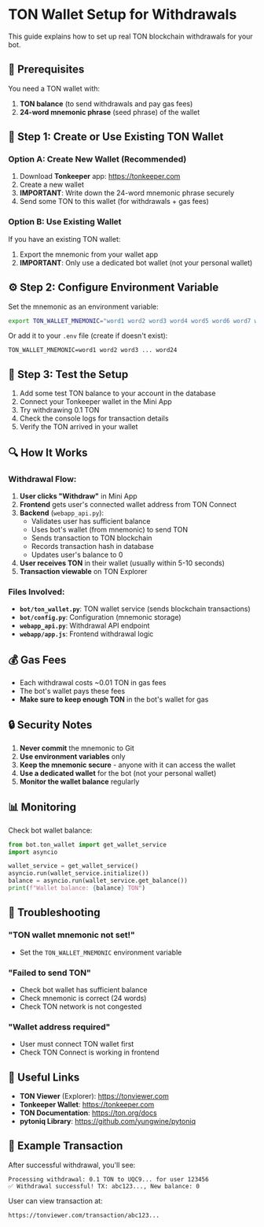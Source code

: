 # TON Wallet Setup for Withdrawals

This guide explains how to set up real TON blockchain withdrawals for your bot.

## 🔐 Prerequisites

You need a TON wallet with:
1. **TON balance** (to send withdrawals and pay gas fees)
2. **24-word mnemonic phrase** (seed phrase) of the wallet

## 📝 Step 1: Create or Use Existing TON Wallet

### Option A: Create New Wallet (Recommended)
1. Download **Tonkeeper** app: https://tonkeeper.com
2. Create a new wallet
3. **IMPORTANT**: Write down the 24-word mnemonic phrase securely
4. Send some TON to this wallet (for withdrawals + gas fees)

### Option B: Use Existing Wallet
If you have an existing TON wallet:
1. Export the mnemonic from your wallet app
2. **IMPORTANT**: Only use a dedicated bot wallet (not your personal wallet)

## ⚙️ Step 2: Configure Environment Variable

Set the mnemonic as an environment variable:

```bash
export TON_WALLET_MNEMONIC="word1 word2 word3 word4 word5 word6 word7 word8 word9 word10 word11 word12 word13 word14 word15 word16 word17 word18 word19 word20 word21 word22 word23 word24"
```

Or add it to your `.env` file (create if doesn't exist):

```
TON_WALLET_MNEMONIC=word1 word2 word3 ... word24
```

## 🚀 Step 3: Test the Setup

1. Add some test TON balance to your account in the database
2. Connect your Tonkeeper wallet in the Mini App
3. Try withdrawing 0.1 TON
4. Check the console logs for transaction details
5. Verify the TON arrived in your wallet

## 🔍 How It Works

### Withdrawal Flow:

1. **User clicks "Withdraw"** in Mini App
2. **Frontend** gets user's connected wallet address from TON Connect
3. **Backend** (`webapp_api.py`):
   - Validates user has sufficient balance
   - Uses bot's wallet (from mnemonic) to send TON
   - Sends transaction to TON blockchain
   - Records transaction hash in database
   - Updates user's balance to 0
4. **User receives TON** in their wallet (usually within 5-10 seconds)
5. **Transaction viewable** on TON Explorer

### Files Involved:

- **`bot/ton_wallet.py`**: TON wallet service (sends blockchain transactions)
- **`bot/config.py`**: Configuration (mnemonic storage)
- **`webapp_api.py`**: Withdrawal API endpoint
- **`webapp/app.js`**: Frontend withdrawal logic

## 💰 Gas Fees

- Each withdrawal costs ~0.01 TON in gas fees
- The bot's wallet pays these fees
- **Make sure to keep enough TON** in the bot's wallet for gas

## 🔒 Security Notes

1. **Never commit** the mnemonic to Git
2. **Use environment variables** only
3. **Keep the mnemonic secure** - anyone with it can access the wallet
4. **Use a dedicated wallet** for the bot (not your personal wallet)
5. **Monitor the wallet balance** regularly

## 📊 Monitoring

Check bot wallet balance:
```python
from bot.ton_wallet import get_wallet_service
import asyncio

wallet_service = get_wallet_service()
asyncio.run(wallet_service.initialize())
balance = asyncio.run(wallet_service.get_balance())
print(f"Wallet balance: {balance} TON")
```

## 🐛 Troubleshooting

### "TON wallet mnemonic not set!"
- Set the `TON_WALLET_MNEMONIC` environment variable

### "Failed to send TON"
- Check bot wallet has sufficient balance
- Check mnemonic is correct (24 words)
- Check TON network is not congested

### "Wallet address required"
- User must connect TON wallet first
- Check TON Connect is working in frontend

## 🔗 Useful Links

- **TON Viewer** (Explorer): https://tonviewer.com
- **Tonkeeper Wallet**: https://tonkeeper.com
- **TON Documentation**: https://ton.org/docs
- **pytoniq Library**: https://github.com/yungwine/pytoniq

## 📝 Example Transaction

After successful withdrawal, you'll see:
```
Processing withdrawal: 0.1 TON to UQC9... for user 123456
✅ Withdrawal successful! TX: abc123..., New balance: 0
```

User can view transaction at:
```
https://tonviewer.com/transaction/abc123...
```




